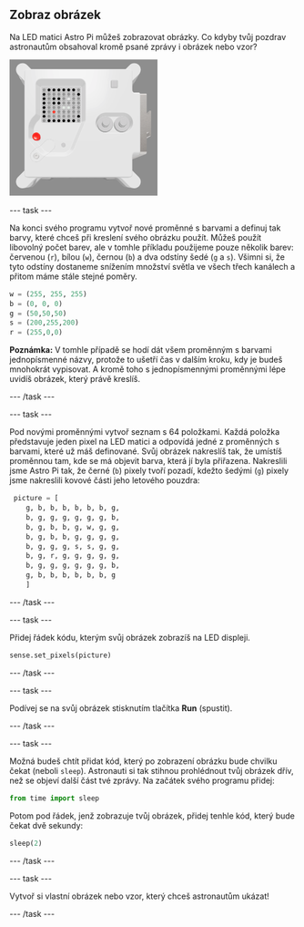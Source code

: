 ## Zobraz obrázek

Na LED matici Astro Pi můžeš zobrazovat obrázky. Co kdyby tvůj pozdrav astronautům obsahoval kromě psané zprávy i obrázek nebo vzor?

![Snímek obrazovky emulátoru, který zobrazuje letovou jednotku s LED maticí zobrazující obrázek samotné letové jednotky](images/fu-pic.png)

--- task ---

Na konci svého programu vytvoř nové proměnné s barvami a definuj tak barvy, které chceš při kreslení svého obrázku použít. Můžeš použít libovolný počet barev, ale v tomhle příkladu použijeme pouze několik barev: červenou (`r`), bílou (`w`), černou (`b`) a dva odstíny šedé (`g` a `s`). Všimni si, že tyto odstíny dostaneme snížením množství světla ve všech třech kanálech a přitom máme stále stejné poměry.

```python
w = (255, 255, 255)
b = (0, 0, 0)
g = (50,50,50)
s = (200,255,200)
r = (255,0,0)
```

**Poznámka:** V tomhle případě se hodí dát všem proměnným s barvami jednopísmenné názvy, protože to ušetří čas v dalším kroku, kdy je budeš mnohokrát vypisovat. A kromě toho s jednopísmennými proměnnými lépe uvidíš obrázek, který právě kreslíš.

--- /task ---

--- task ---

Pod novými proměnnými vytvoř seznam s 64 položkami. Každá položka představuje jeden pixel na LED matici a odpovídá jedné z proměnných s barvami, které už máš definované. Svůj obrázek nakreslíš tak, že umístíš proměnnou tam, kde se má objevit barva, která jí byla přiřazena. Nakreslili jsme Astro Pi tak, že černé (`b`) pixely tvoří pozadí, kdežto šedými (`g`) pixely jsme nakreslili kovové části jeho letového pouzdra:

```python
 picture = [
    g, b, b, b, b, b, b, g,
    b, g, g, g, g, g, g, b,
    b, g, b, b, g, w, g, g,
    b, g, b, b, g, g, g, g,
    b, g, g, g, s, s, g, g,
    b, g, r, g, g, g, g, g,
    b, g, g, g, g, g, g, b,
    g, b, b, b, b, b, b, g
    ]
```
--- /task ---

--- task ---

Přidej řádek kódu, kterým svůj obrázek zobrazíš na LED displeji.

```python
sense.set_pixels(picture)
```

--- /task ---

--- task ---

Podívej se na svůj obrázek stisknutím tlačítka **Run** (spustit).

--- /task ---

--- task ---

Možná budeš chtít přidat kód, který po zobrazení obrázku bude chvilku čekat (neboli `sleep`). Astronauti si tak stihnou prohlédnout tvůj obrázek dřív, než se objeví další část tvé zprávy. Na začátek svého programu přidej:

```python
from time import sleep
```

Potom pod řádek, jenž zobrazuje tvůj obrázek, přidej tenhle kód, který bude čekat dvě sekundy:

```python
sleep(2)
```

--- /task ---

--- task ---

Vytvoř si vlastní obrázek nebo vzor, který chceš astronautům ukázat!

--- /task ---
